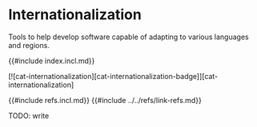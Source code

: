 # Internationalization

Tools to help develop software capable of adapting to various languages and regions.

{{#include index.incl.md}}

[![cat-internationalization][cat-internationalization-badge]][cat-internationalization]

{{#include refs.incl.md}}
{{#include ../../refs/link-refs.md}}

<div class="hidden">
TODO: write
</div>
